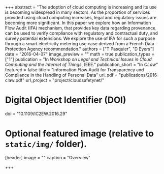 +++
abstract = "The adoption of cloud computing is increasing and its use is becoming widespread in many sectors. As the proportion of services provided using cloud computing increases, legal and regulatory issues are becoming more significant. In this paper we explore how an Information Flow Audit (IFA) mechanism, that provides key data regarding provenance, can be used to verify compliance with regulatory and contractual duty, and survey potential extensions. We explore the use of IFA for such a purpose through a smart electricity metering use case derived from a French Data Protection Agency recommendation."
authors = ["T Pasquier", "D Eyers"]
date = "2016-04-07"
image_preview = ""
math = true
publication_types = ["1"]
publication = "In *Workshop on Legal and Technical Issues in Cloud Computing and the Internet of Things*, IEEE."
publication_short = "In *CLaw*"
featured = false
title = "Information Flow Audit for Transparency and Compliance in the Handling of Personal Data"
url_pdf = "publications/2016-claw.pdf"
url_project = "project/cloudsafetynet/"

# Digital Object Identifier (DOI)
doi = "10.1109/IC2EW.2016.29"

# Optional featured image (relative to `static/img/` folder).
[header]
image = ""
caption = "Overview"

+++
